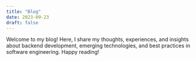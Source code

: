 ```yaml
---
title: "Blog"
date: 2023-09-23
draft: false
---
```


Welcome to my blog! Here, I share my thoughts, experiences, and insights about backend development, emerging technologies, and best practices in software engineering. Happy reading!
